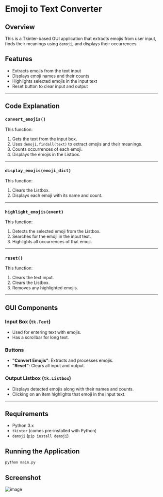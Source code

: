 # Emoji to Text Converter

## Overview
This is a Tkinter-based GUI application that extracts emojis from user input, finds their meanings using `demoji`, and displays their occurrences.

## Features
- Extracts emojis from the text input  
- Displays emoji names and their counts  
- Highlights selected emojis in the input text  
- Reset button to clear input and output  

---

## Code Explanation

### `convert_emojis()`
This function:
1. Gets the text from the input box.
2. Uses `demoji.findall(text)` to extract emojis and their meanings.
3. Counts occurrences of each emoji.
4. Displays the emojis in the Listbox.

---

### `display_emojis(emoji_dict)`
This function:
1. Clears the Listbox.
2. Displays each emoji with its name and count.

---

### `highlight_emojis(event)`
This function:
1. Detects the selected emoji from the Listbox.
2. Searches for the emoji in the input text.
3. Highlights all occurrences of that emoji.

---

### `reset()`
This function:
1. Clears the text input.
2. Clears the Listbox.
3. Removes any highlighted emojis.

---

## GUI Components

### Input Box (`tk.Text`)
- Used for entering text with emojis.
- Has a scrollbar for long text.

### Buttons
- **"Convert Emojis"**: Extracts and processes emojis.
- **"Reset"**: Clears all input and output.

### Output Listbox (`tk.Listbox`)
- Displays detected emojis along with their names and counts.
- Clicking on an item highlights that emoji in the input text.

---

## Requirements
- Python 3.x  
- `tkinter` (comes pre-installed with Python)  
- `demoji` (`pip install demoji`)

## Running the Application
```bash
python main.py
```

## Screenshot
![image](https://github.com/user-attachments/assets/78a9b30a-1098-40a3-8941-aa1f8494930e)
